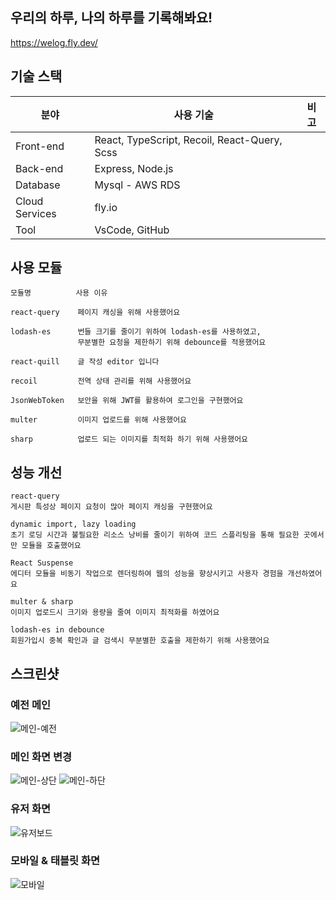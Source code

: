 ## 우리의 하루, 나의 하루를 기록해봐요!
https://welog.fly.dev/
<!-- 오늘 하루는 무슨 일이 있으셨나요<br>
다른 사람들은 무슨 일이 있었는지 구경해봐요<br> -->

<!-- ## 📒 목차
- [기술스택](#-기술스택)
- [사용모듈](#-사용모듈)
- [성능개선](#-성능개선) -->

## 기술 스택
| 분야            | 사용 기술                                          | 비고  |
| -------------- | ------------------------------------------------ | ---- |
| Front-end      | React, TypeScript, Recoil, React-Query, Scss     |
| Back-end       | Express, Node.js                                 |
| Database       | Mysql - AWS RDS                                  |
| Cloud Services | fly.io                                           |
| Tool           | VsCode, GitHub                                   |

## 사용 모듈
```
모듈명          사용 이유          

react-query    페이지 캐싱을 위해 사용했어요

lodash-es      번들 크기를 줄이기 위하여 lodash-es를 사용하였고,
               무분별한 요청을 제한하기 위해 debounce를 적용했어요
               
react-quill    글 작성 editor 입니다

recoil         전역 상태 관리를 위해 사용했어요

JsonWebToken   보안을 위해 JWT를 활용하여 로그인을 구현했어요

multer         이미지 업로드를 위해 사용했어요

sharp          업로드 되는 이미지를 최적화 하기 위해 사용했어요
```

## 성능 개선
```
react-query
게시판 특성상 페이지 요청이 많아 페이지 캐싱을 구현했어요

dynamic import, lazy loading
초기 로딩 시간과 불필요한 리소스 낭비를 줄이기 위하여 코드 스플리팅을 통해 필요한 곳에서만 모듈을 호출했어요

React Suspense
에디터 모듈을 비동기 작업으로 렌더링하여 웹의 성능을 향상시키고 사용자 경험을 개선하였어요

multer & sharp
이미지 업로드시 크기와 용량을 줄여 이미지 최적화를 하였어요

lodash-es in debounce 
회원가입시 중복 확인과 글 검색시 무분별한 호출을 제한하기 위해 사용했어요
```

## 스크린샷
### 예전 메인
![메인-예전](https://user-images.githubusercontent.com/110772642/221354648-c9d2ab94-b08e-4a86-9916-dbb7fafb5fd7.png)

### 메인 화면 변경
![메인-상단](https://user-images.githubusercontent.com/110772642/222924168-a51fc9ce-ecda-4d9c-8f5c-2881a090eba0.png)
![메인-하단](https://user-images.githubusercontent.com/110772642/222924171-a63c189c-c91b-4a34-abb9-ec87562a86a4.png)

### 유저 화면
![유저보드](https://user-images.githubusercontent.com/110772642/223098689-11c54781-a21e-4f74-ac38-d7d3bd4e61c1.png)

### 모바일 & 태블릿 화면
![모바일](https://user-images.githubusercontent.com/110772642/222924176-9e550432-9c82-4d1e-a48f-9d118eeb5247.png)
